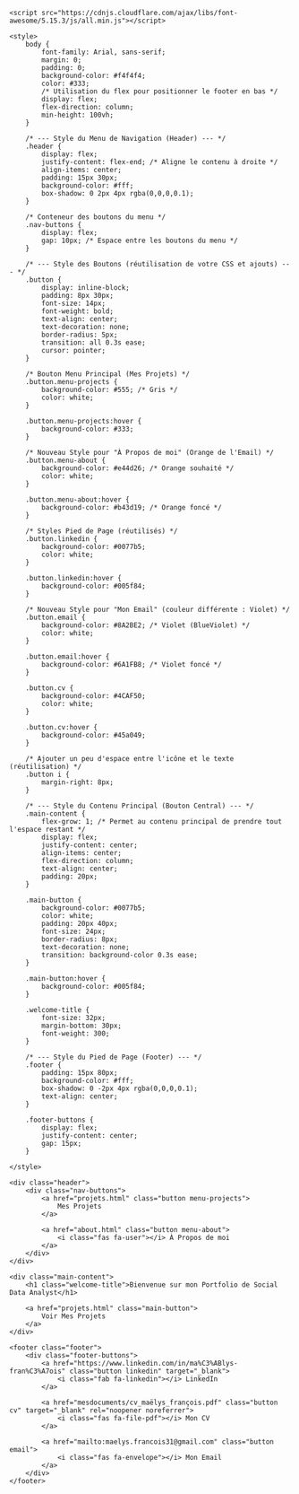 <!DOCTYPE html>
<html lang="fr">
<head>
    <meta charset="UTF-8">
    <meta name="viewport" content="width=device-width, initial-scale=1.0">
    <title>Maëlys François - Portfolio</title>
    
    <script src="https://cdnjs.cloudflare.com/ajax/libs/font-awesome/5.15.3/js/all.min.js"></script>
    
    <style>
        body {
            font-family: Arial, sans-serif;
            margin: 0;
            padding: 0;
            background-color: #f4f4f4;
            color: #333;
            /* Utilisation du flex pour positionner le footer en bas */
            display: flex;
            flex-direction: column;
            min-height: 100vh;
        }

        /* --- Style du Menu de Navigation (Header) --- */
        .header {
            display: flex;
            justify-content: flex-end; /* Aligne le contenu à droite */
            align-items: center;
            padding: 15px 30px;
            background-color: #fff;
            box-shadow: 0 2px 4px rgba(0,0,0,0.1);
        }
        
        /* Conteneur des boutons du menu */
        .nav-buttons {
            display: flex;
            gap: 10px; /* Espace entre les boutons du menu */
        }

        /* --- Style des Boutons (réutilisation de votre CSS et ajouts) --- */
        .button {
            display: inline-block;
            padding: 8px 30px;
            font-size: 14px;
            font-weight: bold;
            text-align: center;
            text-decoration: none;
            border-radius: 5px;
            transition: all 0.3s ease;
            cursor: pointer;
        }

        /* Bouton Menu Principal (Mes Projets) */
        .button.menu-projects {
            background-color: #555; /* Gris */
            color: white;
        }

        .button.menu-projects:hover {
            background-color: #333;
        }

        /* Nouveau Style pour "À Propos de moi" (Orange de l'Email) */
        .button.menu-about {
            background-color: #e44d26; /* Orange souhaité */
            color: white;
        }
        
        .button.menu-about:hover {
            background-color: #b43d19; /* Orange foncé */
        }

        /* Styles Pied de Page (réutilisés) */
        .button.linkedin {
            background-color: #0077b5;
            color: white;
        }

        .button.linkedin:hover {
            background-color: #005f84;
        }

        /* Nouveau Style pour "Mon Email" (couleur différente : Violet) */
        .button.email {
            background-color: #8A2BE2; /* Violet (BlueViolet) */
            color: white;
        }

        .button.email:hover {
            background-color: #6A1FB8; /* Violet foncé */
        }

        .button.cv {
            background-color: #4CAF50;
            color: white;
        }

        .button.cv:hover {
            background-color: #45a049;
        }
        
        /* Ajouter un peu d'espace entre l'icône et le texte (réutilisation) */
        .button i {
            margin-right: 8px;
        }

        /* --- Style du Contenu Principal (Bouton Central) --- */
        .main-content {
            flex-grow: 1; /* Permet au contenu principal de prendre tout l'espace restant */
            display: flex;
            justify-content: center;
            align-items: center;
            flex-direction: column;
            text-align: center;
            padding: 20px;
        }

        .main-button {
            background-color: #0077b5;
            color: white;
            padding: 20px 40px;
            font-size: 24px;
            border-radius: 8px;
            text-decoration: none;
            transition: background-color 0.3s ease;
        }

        .main-button:hover {
            background-color: #005f84;
        }

        .welcome-title {
            font-size: 32px;
            margin-bottom: 30px;
            font-weight: 300;
        }

        /* --- Style du Pied de Page (Footer) --- */
        .footer {
            padding: 15px 80px;
            background-color: #fff;
            box-shadow: 0 -2px 4px rgba(0,0,0,0.1);
            text-align: center;
        }
        
        .footer-buttons {
            display: flex;
            justify-content: center;
            gap: 15px;
        }

    </style>
</head>
<body>

    <div class="header">
        <div class="nav-buttons">
            <a href="projets.html" class="button menu-projects">
                Mes Projets
            </a>
            
            <a href="about.html" class="button menu-about">
                <i class="fas fa-user"></i> À Propos de moi
            </a>
        </div>
    </div>

    <div class="main-content">
        <h1 class="welcome-title">Bienvenue sur mon Portfolio de Social Data Analyst</h1>
        
        <a href="projets.html" class="main-button">
            Voir Mes Projets
        </a>
    </div>

    <footer class="footer">
        <div class="footer-buttons">
            <a href="https://www.linkedin.com/in/ma%C3%ABlys-fran%C3%A7ois" class="button linkedin" target="_blank">
                <i class="fab fa-linkedin"></i> LinkedIn
            </a>
            
            <a href="mesdocuments/cv_maëlys_françois.pdf" class="button cv" target="_blank" rel="noopener noreferrer">
                <i class="fas fa-file-pdf"></i> Mon CV
            </a>
            
            <a href="mailto:maelys.francois31@gmail.com" class="button email">
                <i class="fas fa-envelope"></i> Mon Email
            </a>
        </div>
    </footer>

</body>
</html>
